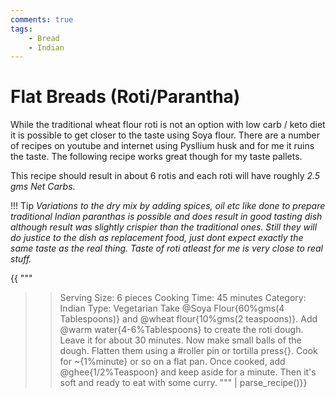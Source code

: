 ```yaml
---
comments: true
tags:
    - Bread
    - Indian
---
```


# Flat Breads (Roti/Parantha)

While the traditional wheat flour roti is not an option with low carb / keto diet it is possible to get closer to the taste using Soya flour. There are a number of recipes on youtube and internet using Pysllium husk and for me it ruins the taste. The following recipe works great though for my taste pallets.

This recipe should result in about 6 rotis and each roti will have roughly *2.5 gms Net Carbs*.

!!! Tip
    *Variations to the dry mix by adding spices, oil etc like done to prepare traditional Indian paranthas is possible and does result in good tasting dish although result was slightly crispier than the traditional ones. Still they will do justice to the dish as replacement food, just dont expect exactly the same taste as the real thing. Taste of roti atleast for me is very close to real stuff.*

{{
"""
>> Serving Size: 6 pieces
>> Cooking Time: 45 minutes
>> Category: Indian
>> Type: Vegetarian
Take  @Soya Flour{60%gms(4 Tablespoons)} and @wheat flour{10%gms(2 teaspoons)}. 
Add @warm water{4-6%Tablespoons} to create the roti dough. 
Leave it for about 30 minutes. 
Now make small balls of the dough.
Flatten them using a #roller pin or tortilla press{}.
Cook for ~{1%minute} or so on a flat pan. 
Once cooked, add @ghee{1/2%Teaspoon} and keep aside for a minute.
Then it's soft and ready to eat with some curry.
""" | parse_recipe()}}